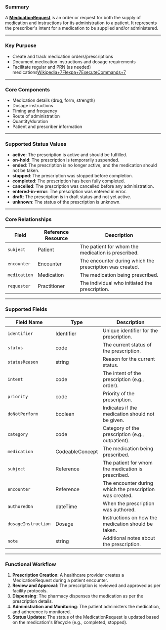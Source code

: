 ### Summary

A [**MedicationRequest**](https://hl7.org/fhir/medicationrequest.html) is an order or request for both the supply of medication and instructions for its administration to a patient. It represents the prescriber's intent for a medication to be supplied and/or administered.

---

### Key Purpose

- Create and track medication orders/prescriptions
- Document medication instructions and dosage requirements
- Facilitate regular and PRN (as needed) medications[Wikipedia+7Flexpa+7ExecuteCommands+7](https://www.flexpa.com/docs/fhir/medication-request?utm_source=chatgpt.com)

---

### Core Components

- Medication details (drug, form, strength)
- Dosage instructions
- Timing and frequency
- Route of administration
- Quantity/duration
- Patient and prescriber information

---

### Supported Status Values

- **active**: The prescription is active and should be fulfilled.
- **on-hold**: The prescription is temporarily suspended.
- **ended**: The prescription is no longer active, and the medication should not be taken.
- **stopped**: The prescription was stopped before completion.
- **completed**: The prescription has been fully completed.
- **cancelled**: The prescription was cancelled before any administration.
- **entered-in-error**: The prescription was entered in error.
- **draft**: The prescription is in draft status and not yet active.
- **unknown**: The status of the prescription is unknown.

---

### Core Relationships

| Field        | Reference Resource | Description                                              |
| ------------ | ------------------ | -------------------------------------------------------- |
| `subject`    | Patient            | The patient for whom the medication is prescribed.       |
| `encounter`  | Encounter          | The encounter during which the prescription was created. |
| `medication` | Medication         | The medication being prescribed.                         |
| `requester`  | Practitioner       | The individual who initiated the prescription.           |

---

### Supported Fields

| Field Name          | Type            | Description                                              |
| ------------------- | --------------- | -------------------------------------------------------- |
| `identifier`        | Identifier      | Unique identifier for the prescription.                  |
| `status`            | code            | The current status of the prescription.                  |
| `statusReason`      | string          | Reason for the current status.                           |
| `intent`            | code            | The intent of the prescription (e.g., order).            |
| `priority`          | code            | Priority of the prescription.                            |
| `doNotPerform`      | boolean         | Indicates if the medication should not be given.         |
| `category`          | code            | Category of the prescription (e.g., outpatient).         |
| `medication`        | CodeableConcept | The medication being prescribed.                         |
| `subject`           | Reference       | The patient for whom the medication is prescribed.       |
| `encounter`         | Reference       | The encounter during which the prescription was created. |
| `authoredOn`        | dateTime        | When the prescription was authored.                      |
| `dosageInstruction` | Dosage          | Instructions on how the medication should be taken.      |
| `note`              | string          | Additional notes about the prescription.                 |

---

### Functional Workflow

1. **Prescription Creation**: A healthcare provider creates a MedicationRequest during a patient encounter.
2. **Review and Approval**: The prescription is reviewed and approved as per facility protocols.
3. **Dispensing**: The pharmacy dispenses the medication as per the prescription details.
4. **Administration and Monitoring**: The patient administers the medication, and adherence is monitored.
5. **Status Updates**: The status of the MedicationRequest is updated based on the medication's lifecycle (e.g., completed, stopped).
